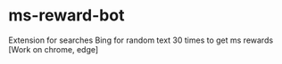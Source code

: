 # ms-reward-bot
Extension for searches Bing for random text 30 times to get ms rewards [Work on chrome, edge]
